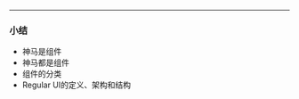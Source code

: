 

<!-- - 稍微复杂的都应该尽量封装成Regular组件 -->

<!-- input2 -->
<!-- progress -->

------

### 小结

- 神马是组件
- 神马都是组件
- 组件的分类
- Regular UI的定义、架构和结构